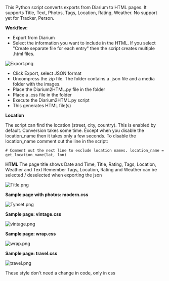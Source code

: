 This Python script converts exports from Diarium to HTML pages.
It supports Title, Text, Photos, Tags, Location, Rating, Weather.
No support yet for Tracker, Person. 

**Workflow:**
- Export from Diarium 
- Select the information you want to include in the HTML. If you select "Create separate file for each entry" then the script creates multiple .html files.

![Export.png](images/Export.png)
- Click Export, select JSON format
- Uncompress the zip file. The folder contains a .json file and a media folder with the images.
- Place the Diarium2HTML.py file in the folder
- Place a .css file in the folder
- Execute the Diarium2HTML.py script
- This generates HTML file(s)

**Location**

The script can find the location (street, city, country). This is enabled by default.
Conversion takes some time. Except when you disable the location_name then it takes only a few seconds.
To disable the location_name  comment out the line in the script:

`
        # Comment out the next line to exclude location names.
            location_name = get_location_name(lat, lon)
`

**HTML**
The page title shows Date and Time, Title, Rating, Tags, Location, Weather and Text
Remember Tags, Location, Rating and Weather can be selected / deselected when exporting the json

![Title.png](images/Title.png)

**Sample page with photos: modern.css**

![Tynset.png](images/Tynset.png)

**Sample page: vintage.css**

![vintage.png](images/vintage.png)

**Sample page: wrap.css**

![wrap.png](images/wrap.png)


**Sample page: travel.css**

![travel.png](images/travel.png)

These style don't need a change in code, only in css





